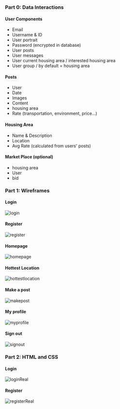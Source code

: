 ### Part 0: Data Interactions
#### User Components
  * Email
  * Username & ID
  * User portrait
  * Password (encrypted in database)
  * User posts
  * User messages
  * User current housing area / interested housing area
  * User group / by default = housing area

#### Posts
  * User
  * Date
  * Images
  * Content
  * housing area
  * Rate (transportation, environment, price...)

#### Housing Area
  * Name & Description
  * Location
  * Avg Rate (calculated from users' posts)
  
#### Market Place (optional)
  * housing area
  * User
  * bid

### Part 1: Wireframes

#### **Login**
![login](Login.png)

#### **Register**
![register](Register.png)

#### **Homepage**
![homepage](Homepage.png)

#### **Hottest Location**
![hottestlocation](Hottestlocation.png)

#### **Make a post**
![makepost](Makepost.png)

#### **My profile**
![myprofile](Myprofile.png)

#### **Sign out**
![signout](Signout.png)


### Part 2: HTML and CSS

#### **Login**
![loginReal](loginReal.png)

#### **Register**
![registerReal](registerReal.png)
